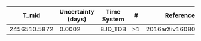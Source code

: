 |T_mid        |Uncertainty (days)|Time System|#  |Reference                             |
|-------------|------------------|-----------|---|--------------------------------------|
|2456510.5872 |0.0002            |BJD_TDB    |>1 |2016arXiv160804225F                   |
